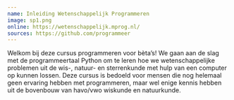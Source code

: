 ```yaml
---
name: Inleiding Wetenschappelijk Programmeren
image: sp1.png
online: https://wetenschappelijk.mprog.nl/
sources: https://github.com/programmeer
---
```


Welkom bij deze cursus programmeren voor bèta’s! We gaan aan de slag met de programmeertaal Python om te leren hoe we wetenschappelijke problemen uit de wis-, natuur- en sterrenkunde met hulp van een computer op kunnen lossen. Deze cursus is bedoeld voor mensen die nog helemaal geen ervaring hebben met programmeren, maar wel enige kennis hebben uit de bovenbouw van havo/vwo wiskunde en natuurkunde.

